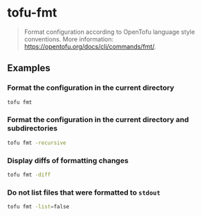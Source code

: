 # tofu-fmt

> Format configuration according to OpenTofu language style conventions. More information: <https://opentofu.org/docs/cli/commands/fmt/>.

## Examples

### Format the configuration in the current directory

```bash
tofu fmt
```

### Format the configuration in the current directory and subdirectories

```bash
tofu fmt -recursive
```

### Display diffs of formatting changes

```bash
tofu fmt -diff
```

### Do not list files that were formatted to `stdout`

```bash
tofu fmt -list=false
```
